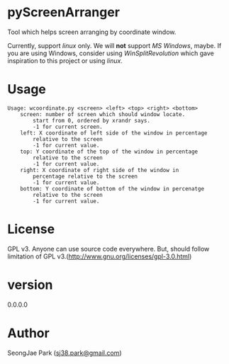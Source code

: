 # pyScreenArranger

Tool which helps screen arranging by coordinate window.

Currently, support _linux_ only. We will __not__ support _MS Windows_, maybe.
If you are using Windows, consider using _WinSplitRevolution_ which gave
inspiration to this project or using _linux_.

# Usage
```
Usage: wcoordinate.py <screen> <left> <top> <right> <bottom>
    screen: number of screen which should window locate.
        start from 0, ordered by xrandr says.
        -1 for current screen.
    left: X coordinate of left side of the window in percentage
        relative to the screen
        -1 for current value.
    top: Y coordinate of the top of the window in percentage
        relative to the screen
        -1 for current value.
    right: X coordinate of right side of the window in
        percentage relative to the screen
        -1 for current value.
    bottom: Y coordinate of bottom of the window in percenatge
        relative to the screen
        -1 for current value.
```

# License
GPL v3.
Anyone can use source code everywhere. But, should follow limitation of GPL
v3.(http://www.gnu.org/licenses/gpl-3.0.html)

# version
0.0.0.0

# Author
SeongJae Park (sj38.park@gmail.com)
